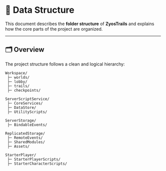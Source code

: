 # 📁 Data Structure

This document describes the **folder structure** of **ZyosTrails** and explains how the core parts of the project are organized.  

---

## 🗂️ Overview

The project structure follows a clean and logical hierarchy:

```plaintext
Workspace/
 ├─ worlds/
 ├─ lobby/
 ├─ trails/
 ├─ checkpoints/

ServerScriptService/
 ├─ CoreServices/
 ├─ DataStore/
 ├─ UtilityScripts/

ServerStorage/
 ├─ BindableEvents/

ReplicatedStorage/
 ├─ RemoteEvents/
 ├─ SharedModules/
 ├─ Assets/

StarterPlayer/
 ├─ StarterPlayerScripts/
 ├─ StarterCharacterScripts/
```